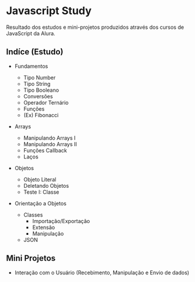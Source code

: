 # Javascript Study

Resultado dos estudos e mini-projetos produzidos através dos cursos de JavaScript da Alura.

## Indíce (Estudo)

- Fundamentos
  - Tipo Number
  - Tipo String
  - Tipo Booleano
  - Conversões
  - Operador Ternário
  - Funções
  - (Ex) Fibonacci

- Arrays
  - Manipulando Arrays I
  - Manipulando Arrays II
  - Funções Callback
  - Laços

- Objetos
  - Objeto Literal
  - Deletando Objetos
  - Teste I: Classe

- Orientação a Objetos
  - Classes
    - Importação/Exportação
    - Extensão
    - Manipulação
  - JSON

## Mini Projetos

- Interação com o Usuário (Recebimento, Manipulação e Envio de dados)